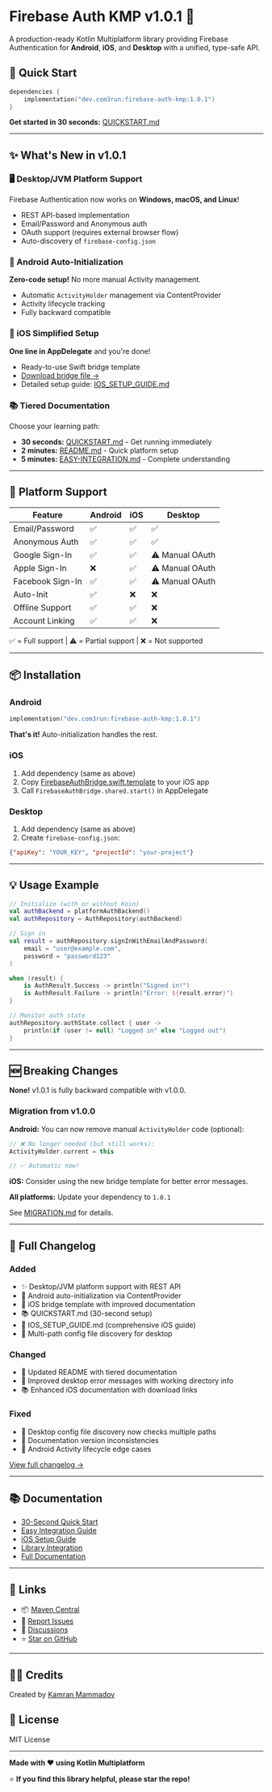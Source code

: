 # Firebase Auth KMP v1.0.1 🎉

A production-ready Kotlin Multiplatform library providing Firebase Authentication for **Android**, **iOS**, and **Desktop** with a unified, type-safe API.

## 🚀 Quick Start

```kotlin
dependencies {
    implementation("dev.com3run:firebase-auth-kmp:1.0.1")
}
```

**Get started in 30 seconds:** [QUICKSTART.md](https://github.com/com3run/firebase-auth-kmp/blob/main/QUICKSTART.md)

---

## ✨ What's New in v1.0.1

### 🖥️ Desktop/JVM Platform Support
Firebase Authentication now works on **Windows, macOS, and Linux**!
- REST API-based implementation
- Email/Password and Anonymous auth
- OAuth support (requires external browser flow)
- Auto-discovery of `firebase-config.json`

### 🤖 Android Auto-Initialization
**Zero-code setup!** No more manual Activity management.
- Automatic `ActivityHolder` management via ContentProvider
- Activity lifecycle tracking
- Fully backward compatible

### 📱 iOS Simplified Setup
**One line in AppDelegate** and you're done!
- Ready-to-use Swift bridge template
- [Download bridge file →](https://github.com/com3run/firebase-auth-kmp/blob/main/firebase-auth-kmp/FirebaseAuthBridge.swift.template)
- Detailed setup guide: [IOS_SETUP_GUIDE.md](https://github.com/com3run/firebase-auth-kmp/blob/main/docs/IOS_SETUP_GUIDE.md)

### 📚 Tiered Documentation
Choose your learning path:
- **30 seconds:** [QUICKSTART.md](https://github.com/com3run/firebase-auth-kmp/blob/main/QUICKSTART.md) - Get running immediately
- **2 minutes:** [README.md](https://github.com/com3run/firebase-auth-kmp/blob/main/README.md) - Quick platform setup
- **5 minutes:** [EASY-INTEGRATION.md](https://github.com/com3run/firebase-auth-kmp/blob/main/EASY-INTEGRATION.md) - Complete understanding

---

## 🎯 Platform Support

| Feature | Android | iOS | Desktop |
|---------|---------|-----|---------|
| Email/Password | ✅ | ✅ | ✅ |
| Anonymous Auth | ✅ | ✅ | ✅ |
| Google Sign-In | ✅ | ✅ | ⚠️ Manual OAuth |
| Apple Sign-In | ❌ | ✅ | ⚠️ Manual OAuth |
| Facebook Sign-In | ✅ | ✅ | ⚠️ Manual OAuth |
| Auto-Init | ✅ | ❌ | ❌ |
| Offline Support | ✅ | ✅ | ❌ |
| Account Linking | ✅ | ✅ | ❌ |

✅ = Full support | ⚠️ = Partial support | ❌ = Not supported

---

## 📦 Installation

### Android
```kotlin
implementation("dev.com3run:firebase-auth-kmp:1.0.1")
```
**That's it!** Auto-initialization handles the rest.

### iOS
1. Add dependency (same as above)
2. Copy [FirebaseAuthBridge.swift.template](https://github.com/com3run/firebase-auth-kmp/blob/main/firebase-auth-kmp/FirebaseAuthBridge.swift.template) to your iOS app
3. Call `FirebaseAuthBridge.shared.start()` in AppDelegate

### Desktop
1. Add dependency (same as above)
2. Create `firebase-config.json`:
```json
{"apiKey": "YOUR_KEY", "projectId": "your-project"}
```

---

## 💡 Usage Example

```kotlin
// Initialize (with or without Koin)
val authBackend = platformAuthBackend()
val authRepository = AuthRepository(authBackend)

// Sign in
val result = authRepository.signInWithEmailAndPassword(
    email = "user@example.com",
    password = "password123"
)

when (result) {
    is AuthResult.Success -> println("Signed in!")
    is AuthResult.Failure -> println("Error: ${result.error}")
}

// Monitor auth state
authRepository.authState.collect { user ->
    println(if (user != null) "Logged in" else "Logged out")
}
```

---

## 🆕 Breaking Changes

**None!** v1.0.1 is fully backward compatible with v1.0.0.

### Migration from v1.0.0

**Android:** You can now remove manual `ActivityHolder` code (optional):
```kotlin
// ❌ No longer needed (but still works):
ActivityHolder.current = this

// ✅ Automatic now!
```

**iOS:** Consider using the new bridge template for better error messages.

**All platforms:** Update your dependency to `1.0.1`

See [MIGRATION.md](https://github.com/com3run/firebase-auth-kmp/blob/main/MIGRATION.md) for details.

---

## 📝 Full Changelog

### Added
- ✨ Desktop/JVM platform support with REST API
- 🚀 Android auto-initialization via ContentProvider
- 📱 iOS bridge template with improved documentation
- 📚 QUICKSTART.md (30-second setup)
- 📘 IOS_SETUP_GUIDE.md (comprehensive iOS guide)
- 🔧 Multi-path config file discovery for desktop

### Changed
- 📖 Updated README with tiered documentation
- 🔧 Improved desktop error messages with working directory info
- 📚 Enhanced iOS documentation with download links

### Fixed
- 🐛 Desktop config file discovery now checks multiple paths
- 🐛 Documentation version inconsistencies
- 🐛 Android Activity lifecycle edge cases

[View full changelog →](https://github.com/com3run/firebase-auth-kmp/blob/main/CHANGELOG.md)

---

## 📚 Documentation

- [30-Second Quick Start](https://github.com/com3run/firebase-auth-kmp/blob/main/QUICKSTART.md)
- [Easy Integration Guide](https://github.com/com3run/firebase-auth-kmp/blob/main/EASY-INTEGRATION.md)
- [iOS Setup Guide](https://github.com/com3run/firebase-auth-kmp/blob/main/docs/IOS_SETUP_GUIDE.md)
- [Library Integration](https://github.com/com3run/firebase-auth-kmp/blob/main/docs/LIBRARY_INTEGRATION.md)
- [Full Documentation](https://github.com/com3run/firebase-auth-kmp/tree/main/agents)

---

## 🔗 Links

- 📦 [Maven Central](https://central.sonatype.com/artifact/dev.com3run/firebase-auth-kmp/1.0.1)
- 🐛 [Report Issues](https://github.com/com3run/firebase-auth-kmp/issues)
- 💬 [Discussions](https://github.com/com3run/firebase-auth-kmp/discussions)
- ⭐ [Star on GitHub](https://github.com/com3run/firebase-auth-kmp)

---

## 👨‍💻 Credits

Created by [Kamran Mammadov](https://github.com/com3run)

## 📄 License

MIT License

---

**Made with ❤️ using Kotlin Multiplatform**

⭐ **If you find this library helpful, please star the repo!**
